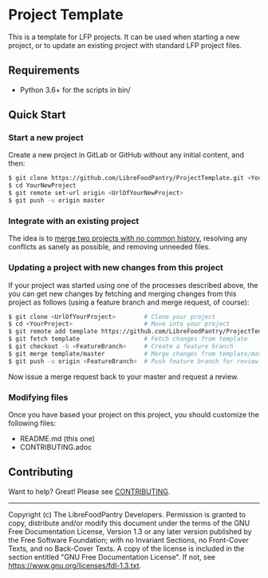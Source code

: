 # Project Template
<!-- Replace the above with your project's title. -->

<!-- Brief description of the project and the problem it solves. -->
This is a template for LFP projects.
It can be used when starting a new project,
or to update an existing project with standard LFP project files.


## Requirements

<!--
List of direct dependencies.
Only constrain version numbers if it is known that this project cannot work with
particular versions.
-->

- Python 3.6+ for the scripts in bin/

## Quick Start

<!--
A short example of installing, running, and using with minimal explanation.
-->

### Start a new project

Create a new project in GitLab or GitHub without any initial content, and then:

```bash
$ git clone https://github.com/LibreFoodPantry/ProjectTemplate.git <YourNewProject>
$ cd YourNewProject
$ git remote set-url origin <UrlOfYourNewProject>
$ git push -u origin master
```

### Integrate with an existing project

The idea is to [merge two projects with no common history](https://thoughts.t37.net/merging-2-different-git-repositories-without-losing-your-history-de7a06bba804),
resolving any conflicts as sanely as possible,
and removing unneeded files.

### Updating a project with new changes from this project

If your project was started using one of the processes described above,
the you can get new changes by fetching and merging changes from this project
as follows (using a feature branch and merge request, of course):

```bash
$ git clone <UrlOfYourProject>        # Clone your project
$ cd <YourProject>                    # Move into your project
$ git remote add template https://github.com/LibreFoodPantry/ProjectTemplate.git   # Add a remote to this project
$ git fetch template                  # Fetch changes from template
$ git checkout -b <FeatureBranch>     # Create a feature branch
$ git merge template/master           # Merge changes from template/master into feature branch; resolve conflicts carefully
$ git push -u origin <FeatureBranch>  # Push feature branch for review
```

Now issue a merge request back to your master and request a review.


### Modifying files

Once you have based your project on this project, you should customize the following files:

- README.md (this one)
- CONTRIBUTING.adoc


## Contributing

Want to help? Great! Please see [CONTRIBUTING](CONTRIBUTING.md).

---
Copyright (c) <YEAR> The LibreFoodPantry Developers.
Permission is granted to copy, distribute and/or modify this document
under the terms of the GNU Free Documentation License, Version 1.3
or any later version published by the Free Software Foundation;
with no Invariant Sections, no Front-Cover Texts, and no Back-Cover Texts.
A copy of the license is included in the section entitled "GNU
Free Documentation License". If not, see
<https://www.gnu.org/licenses/fdl-1.3.txt>.
